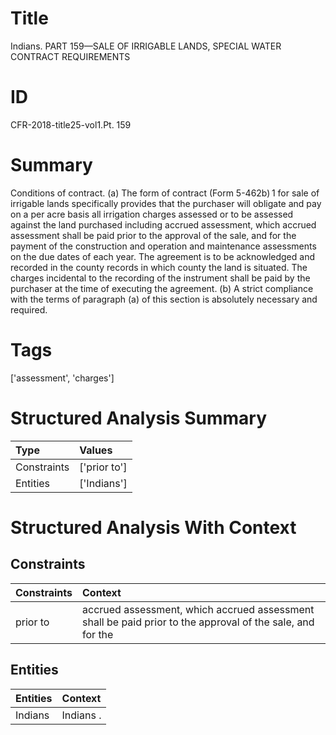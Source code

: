# Title

 Indians. PART 159—SALE OF IRRIGABLE LANDS, SPECIAL WATER CONTRACT REQUIREMENTS


# ID

 CFR-2018-title25-vol1.Pt. 159


# Summary

Conditions of contract.
(a) The form of contract (Form 5-462b)&#8201;1
for sale of irrigable lands specifically provides that the purchaser will obligate and pay on a per acre basis all irrigation charges assessed or to be assessed against the land purchased including accrued assessment, which accrued assessment shall be paid prior to the approval of the sale, and for the payment of the construction and operation and maintenance assessments on the due dates of each year.
The agreement is to be acknowledged and recorded in the county records in which county the land is situated.
The charges incidental to the recording of the instrument shall be paid by the purchaser at the time of executing the agreement.
(b) A strict compliance with the terms of paragraph (a) of this section is absolutely necessary and required.


# Tags

['assessment', 'charges']


# Structured Analysis Summary

| Type        | Values       |
|:------------|:-------------|
| Constraints | ['prior to'] |
| Entities    | ['Indians']  |


# Structured Analysis With Context

 


## Constraints

| Constraints   | Context                                                                                                   |
|:--------------|:----------------------------------------------------------------------------------------------------------|
| prior to      | accrued assessment, which accrued assessment shall be paid prior to the approval of the sale, and for the |


## Entities

| Entities   | Context   |
|:-----------|:----------|
| Indians    | Indians . |


